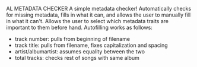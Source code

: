 AL METADATA CHECKER
A simple metadata checker! Automatically checks for missing metadata, fills in what it can, and allows the user to manually fill in what it can't. Allows the user to select which metadata traits are important to them before hand.
Autofilling works as follows:
- track number: pulls from beginning of filename
- track title: pulls from filename, fixes capitalization and spacing
- artist/albumartist: assumes equality between the two
- total tracks: checks rest of songs with same album
